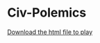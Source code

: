 # Civ-Polemics

[Download the html file to play](./src/Civ-Polemics-The%20Burden%20of%20Command.html)
